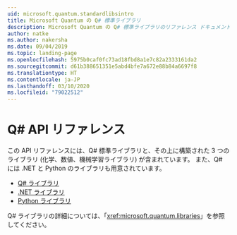 ```yaml
---
uid: microsoft.quantum.standardlibsintro
title: Microsoft Quantum の Q# 標準ライブラリ
description: Microsoft Quantum の Q# 標準ライブラリのリファレンス ドキュメント
author: natke
ms.author: nakersha
ms.date: 09/04/2019
ms.topic: landing-page
ms.openlocfilehash: 5975b0caf0fc73ad18fbd8a1e7c82a2333161da2
ms.sourcegitcommit: d61b388651351e5abd4bfe7a672e88b84a6697f8
ms.translationtype: HT
ms.contentlocale: ja-JP
ms.lasthandoff: 03/10/2020
ms.locfileid: "79022512"
---
```

# <a name="q-api-reference"></a>Q# API リファレンス #

この API リファレンスには、Q# 標準ライブラリと、その上に構築された 3 つのライブラリ (化学、数値、機械学習ライブラリ) が含まれています。 また、Q# には .NET と Python のライブラリも用意されています。

- [Q# ライブラリ](xref:microsoft.quantum.qsharplibintro)
- [.NET ライブラリ](xref:microsoft.quantum.dotnetlibsintro)
- [Python ライブラリ](https://docs.microsoft.com/python/qsharp)

Q# ライブラリの詳細については、「<xref:microsoft.quantum.libraries>」を参照してください。
